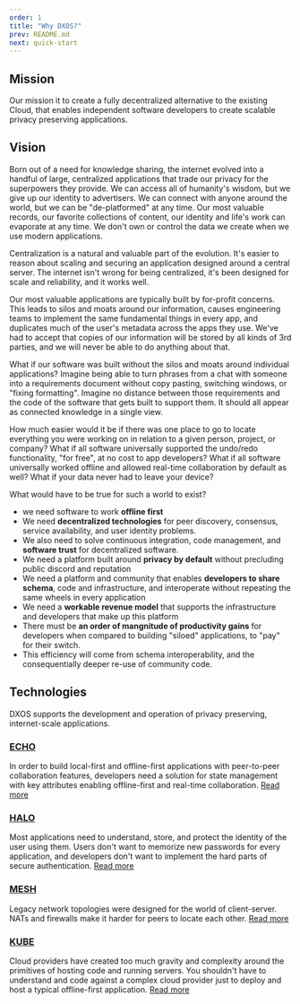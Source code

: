 ```yaml
---
order: 1
title: "Why DXOS?"
prev: README.md
next: quick-start
---
```


## Mission

Our mission it to create a fully decentralized alternative to the existing Cloud, that enables independent software developers to create scalable privacy preserving applications.

## Vision

Born out of a need for knowledge sharing, the internet evolved into a handful of large, centralized applications that trade our privacy for the superpowers they provide. 
We can access all of humanity's wisdom, but we give up our identity to advertisers. 
We can connect with anyone around the world, but we can be "de-platformed" at any time. 
Our most valuable records, our favorite collections of content, our identity and life's work can evaporate at any time. We don't own or control the data we create when we use modern applications.

Centralization is a natural and valuable part of the evolution. 
It's easier to reason about scaling and securing an application designed around a central server. 
The internet isn't wrong for being centralized, it's been designed for scale and reliability, and it works well.

Our most valuable applications are typically built by for-profit concerns. 
This leads to silos and moats around our information, causes engineering teams to implement the same fundamental things in every app, and duplicates much of the user's metadata across the apps they use. 
We've had to accept that copies of our information will be stored by all kinds of 3rd parties, and we will never be able to do anything about that.

What if our software was built without the silos and moats around individual applications? 
Imagine being able to turn phrases from a chat with someone into a requirements document without copy pasting, switching windows, or "fixing formatting". 
Imagine no distance between those requirements and the code of the software that gets built to support them. 
It should all appear as connected knowledge in a single view.

How much easier would it be if there was one place to go to locate everything you were working on in relation to a given person, project, or company? 
What if all software universally supported the undo/redo functionality, "for free", at no cost to app developers? 
What if all software universally worked offline and allowed real-time collaboration by default as well? What if your data never had to leave your device?

What would have to be true for such a world to exist?

*   we need software to work **offline first**
*   We need **decentralized technologies** for peer discovery, consensus, service availability, and user identity problems.
*   We also need to solve continuous integration, code management, and **software trust** for decentralized software.
*   We need a platform built around **privacy by default** without precluding public discord and reputation
*   We need a platform and community that enables **developers to share schema**, code and infrastructure, and interoperate without repeating the same wheels in every application
*   We need a **workable revenue model** that supports the infrastructure and developers that make up this platform
*   There must be **an order of mangnitude of productivity gains** for developers when compared to building "siloed" applications, to "pay" for their switch. 
*   This efficiency will come from schema interoperability, and the consequentially deeper re-use of community code.

## Technologies

DXOS supports the development and operation of privacy preserving, internet-scale applications.

### [ECHO](echo)

In order to build local-first and offline-first applications with peer-to-peer collaboration features, developers need a solution for state management with key attributes enabling offline-first and real-time collaboration. [Read more](echo)

### [HALO](halo)

Most applications need to understand, store, and protect the identity of the user using them. Users don't want to memorize new passwords for every application, and developers don't want to implement the hard parts of secure authentication. [Read more](halo)

### [MESH](mesh)

Legacy network topologies were designed for the world of client-server. NATs and firewalls make it harder for peers to locate each other. [Read more](mesh)

### [KUBE](kube)

Cloud providers have created too much gravity and complexity around the primitives of hosting code and running servers. You shouldn't have to understand and code against a complex cloud provider just to deploy and host a typical offline-first application. [Read more](kube)
